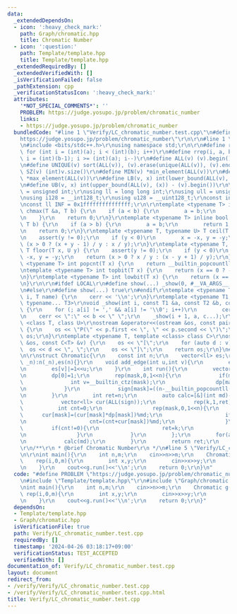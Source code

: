 ```yaml
---
data:
  _extendedDependsOn:
  - icon: ':heavy_check_mark:'
    path: Graph/chromatic.hpp
    title: Chromatic Number
  - icon: ':question:'
    path: Template/template.hpp
    title: Template/template.hpp
  _extendedRequiredBy: []
  _extendedVerifiedWith: []
  _isVerificationFailed: false
  _pathExtension: cpp
  _verificationStatusIcon: ':heavy_check_mark:'
  attributes:
    '*NOT_SPECIAL_COMMENTS*': ''
    PROBLEM: https://judge.yosupo.jp/problem/chromatic_number
    links:
    - https://judge.yosupo.jp/problem/chromatic_number
  bundledCode: "#line 1 \"Verify/LC_chromatic_number.test.cpp\"\n#define PROBLEM \"\
    https://judge.yosupo.jp/problem/chromatic_number\"\r\n\r\n#line 1 \"Template/template.hpp\"\
    \n#include <bits/stdc++.h>\r\nusing namespace std;\r\n\r\n#define rep(i, a, b)\
    \ for (int i = (int)(a); i < (int)(b); i++)\r\n#define rrep(i, a, b) for (int\
    \ i = (int)(b-1); i >= (int)(a); i--)\r\n#define ALL(v) (v).begin(), (v).end()\r\
    \n#define UNIQUE(v) sort(ALL(v)), (v).erase(unique(ALL(v)), (v).end())\r\n#define\
    \ SZ(v) (int)v.size()\r\n#define MIN(v) *min_element(ALL(v))\r\n#define MAX(v)\
    \ *max_element(ALL(v))\r\n#define LB(v, x) int(lower_bound(ALL(v), (x)) - (v).begin())\r\
    \n#define UB(v, x) int(upper_bound(ALL(v), (x)) - (v).begin())\r\n\r\nusing uint\
    \ = unsigned int;\r\nusing ll = long long int;\r\nusing ull = unsigned long long;\r\
    \nusing i128 = __int128_t;\r\nusing u128 = __uint128_t;\r\nconst int inf = 0x3fffffff;\r\
    \nconst ll INF = 0x1fffffffffffffff;\r\n\r\ntemplate <typename T> inline bool\
    \ chmax(T &a, T b) {\r\n    if (a < b) {\r\n        a = b;\r\n        return 1;\r\
    \n    }\r\n    return 0;\r\n}\r\ntemplate <typename T> inline bool chmin(T &a,\
    \ T b) {\r\n    if (a > b) {\r\n        a = b;\r\n        return 1;\r\n    }\r\
    \n    return 0;\r\n}\r\ntemplate <typename T, typename U> T ceil(T x, U y) {\r\
    \n    assert(y != 0);\r\n    if (y < 0)\r\n        x = -x, y = -y;\r\n    return\
    \ (x > 0 ? (x + y - 1) / y : x / y);\r\n}\r\ntemplate <typename T, typename U>\
    \ T floor(T x, U y) {\r\n    assert(y != 0);\r\n    if (y < 0)\r\n        x =\
    \ -x, y = -y;\r\n    return (x > 0 ? x / y : (x - y + 1) / y);\r\n}\r\ntemplate\
    \ <typename T> int popcnt(T x) {\r\n    return __builtin_popcountll(x);\r\n}\r\
    \ntemplate <typename T> int topbit(T x) {\r\n    return (x == 0 ? -1 : 63 - __builtin_clzll(x));\r\
    \n}\r\ntemplate <typename T> int lowbit(T x) {\r\n    return (x == 0 ? -1 : __builtin_ctzll(x));\r\
    \n}\r\n\r\n#ifdef LOCAL\r\n#define show(...) _show(0, #__VA_ARGS__, __VA_ARGS__)\r\
    \n#else\r\n#define show(...) true\r\n#endif\r\ntemplate <typename T> void _show(int\
    \ i, T name) {\r\n    cerr << '\\n';\r\n}\r\ntemplate <typename T1, typename T2,\
    \ typename... T3>\r\nvoid _show(int i, const T1 &a, const T2 &b, const T3 &...c)\
    \ {\r\n    for (; a[i] != ',' && a[i] != '\\0'; i++)\r\n        cerr << a[i];\r\
    \n    cerr << \":\" << b << \" \";\r\n    _show(i + 1, a, c...);\r\n}\r\ntemplate\
    \ <class T, class U>\r\nostream &operator<<(ostream &os, const pair<T, U> &p)\
    \ {\r\n    os << \"P(\" << p.first << \", \" << p.second << \")\";\r\n    return\
    \ os;\r\n}\r\ntemplate <typename T, template <class> class C>\r\nostream &operator<<(ostream\
    \ &os, const C<T> &v) {\r\n    os << \"[\";\r\n    for (auto d : v)\r\n      \
    \  os << d << \", \";\r\n    os << \"]\";\r\n    return os;\r\n}\n#line 2 \"Graph/chromatic.hpp\"\
    \n\r\nstruct Chromatic{\r\n    const int n;\r\n    vector<ll> es;\r\n    Chromatic(int\
    \ _n):n(_n),es(n){}\r\n    void add_edge(int u,int v){\r\n        es[u]|=1<<v;\r\
    \n        es[v]|=1<<u;\r\n    }\r\n    int run(){\r\n        vector<int> dp(1<<n),sign(1<<n);\r\
    \n        dp[0]=1;\r\n        rep(mask,0,1<<n){\r\n            if(mask){\r\n \
    \               int v=__builtin_ctz(mask);\r\n                dp[mask]=dp[mask^(1<<v)]+dp[(mask^(1<<v))&(~es[v])];\r\
    \n            }\r\n            sign[mask]=((n-__builtin_popcountll(mask))&1?-1:1);\r\
    \n        }\r\n        int ret=n;\r\n        auto calc=[&](int md)->void{\r\n\
    \            vector<ll> cur(ALL(sign));\r\n            rep(k,1,ret){\r\n     \
    \           int cnt=0;\r\n                rep(mask,0,1<<n){\r\n              \
    \      cur[mask]=(cur[mask]*dp[mask])%md;\r\n                    if(cur[mask]<0)cur[mask]+=md;\r\
    \n                    cnt=(cnt+cur[mask])%md;\r\n                }\r\n       \
    \         if(cnt!=0){\r\n                    ret=k;\r\n                    break;\r\
    \n                }\r\n            }\r\n        };\r\n        for(auto& md:{998244353,1000000007,1000000011}){\r\
    \n            calc(md);\r\n        }\r\n        return ret;\r\n    }\r\n};\r\n\
    \r\n/**\r\n * @brief Chromatic Number\r\n */\n#line 5 \"Verify/LC_chromatic_number.test.cpp\"\
    \n\r\nint main(){\r\n    int n,m;\r\n    cin>>n>>m;\r\n    Chromatic g(n);\r\n\
    \    rep(i,0,m){\r\n        int x,y;\r\n        cin>>x>>y;\r\n        g.add_edge(x,y);\r\
    \n    }\r\n    cout<<g.run()<<'\\n';\r\n    return 0;\r\n}\n"
  code: "#define PROBLEM \"https://judge.yosupo.jp/problem/chromatic_number\"\r\n\r\
    \n#include \"Template/template.hpp\"\r\n#include \"Graph/chromatic.hpp\"\r\n\r\
    \nint main(){\r\n    int n,m;\r\n    cin>>n>>m;\r\n    Chromatic g(n);\r\n   \
    \ rep(i,0,m){\r\n        int x,y;\r\n        cin>>x>>y;\r\n        g.add_edge(x,y);\r\
    \n    }\r\n    cout<<g.run()<<'\\n';\r\n    return 0;\r\n}"
  dependsOn:
  - Template/template.hpp
  - Graph/chromatic.hpp
  isVerificationFile: true
  path: Verify/LC_chromatic_number.test.cpp
  requiredBy: []
  timestamp: '2024-04-26 03:18:17+09:00'
  verificationStatus: TEST_ACCEPTED
  verifiedWith: []
documentation_of: Verify/LC_chromatic_number.test.cpp
layout: document
redirect_from:
- /verify/Verify/LC_chromatic_number.test.cpp
- /verify/Verify/LC_chromatic_number.test.cpp.html
title: Verify/LC_chromatic_number.test.cpp
---
```

